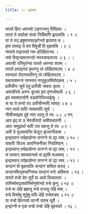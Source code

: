 ```yaml
---
title: १८ सूक्तम्

---
```

यास्ते हिरा धमनयो ऽङ्गान्यनु विष्ठिताः ।  
तासां ते सर्वासां साकं निर्विषाणि ह्वयामसि । १ ॥  
यां ते रुद्र इषुमास्यदङ्गेभ्यो हृदयाय च ।  
इमां तामद्य ते वयं विषूचीं वि वृहामसि । २ ॥  
नमस्ते रुद्रास्यते नमः प्रतिहिताभ्यः ।  
नमो विसृज्यमानाभ्यो नमस्त्रायताभ्यः ॥ ३ । ।  
अवाचीः परिमूर्धन्या यास्ते धमनयः शतम् ।  
तास्ते प्रभद्यन्तां पृथगनु त्वं लोहितावटम् । ४ ॥  
स्यन्दतां रोदनावतीरनु त्वं लोहितावटम् ।  
यथास्यामन्त्रं नरस्यन् नानुकूलमिवोदकम् । ५ ।  
प्रतीचीनः सूर्य एतु प्रतीचीः स्रवतः कृताः ।  
अवाचीस्ते अस्नः कुल्या इयं तृणत्वोषधीः ॥ ६ ।  
इमं यवमष्टायोगैः षड्योगेभिरचर्कृषुः ।  
स घा ते तन्वो रपः प्रतीचीनमपि व्ययत् ॥ ७ ॥  
न्यग् वातो वाति न्यक्तपति सूर्यः ।  
नीचीनमघ्न्या दुहे न्यग् भवतु ते रपः ॥ ८ ॥ नग्  
आप इद् वा उ भेषजीरापो अमीवचातनीः ।  
आपः समुद्रार्था यतीः परा वहन्तु ते रपः ॥ ९ ।  
अमी ये युधमायन्ति केतून् कृत्वानीकशः ।  
इन्द्रस्तान पर्यहार्दाम्ना तानग्ने सं द्या त्वम् ॥ १० ।  
यावतीः सिञ्च आयन्त्विनीका नियतिष्ठन् ।  
इन्द्रस्तान् पर्यहार्दाम्ना तानग्ने सं द्या त्वम् । ११ ।  
सं परमान् समवमानथो सं द्यामि मध्यमाम् ।  
इन्द्रस्तान् पर्यहार्दाम्ना तानग्ने सं द्या त्वम् । १२ ।  
सन्दानं वो बृहस्पतिः सन्दानं सविता करत् ।  
सन्दानमिन्द्रश्चाग्निश्च सन्दानं भगो अश्विना । १३ ।  
यास्ते रुचो देव सूर्ये या अतो दिव्यातताः ।  
ताभिर्मामद्यसर्वाभिर्मनुष्येभ्यो रुचे कृणु ॥ १४ ॥  
रुचे मा धेहि ब्रह्मसु रुचे राजसु धेहि माम् ।  
रुचे विश्येषु शूद्रेषु मयि धेहि रुचेरुचम् ॥ १५ ॥  
या रुचो हिरण्यये याग्नौ याश्च सूर्ये ।  
इन्द्राग्नी म एता रुचो रुचो धेहि बृहस्पते । १६ ।  